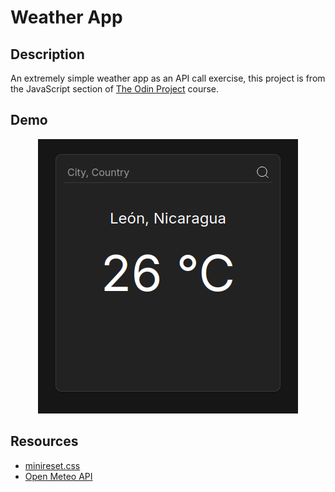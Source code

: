 # Weather App

## Description

An extremely simple weather app as an API call exercise, this project is from the JavaScript section of [The Odin Project](https://www.theodinproject.com) course.

## Demo

<p align="center">
  <img alt="Demo image 0" src="demo/demo.png">
</p>

## Resources

- [minireset.css](https://github.com/jgthms/minireset.css)
- [Open Meteo API](https://open-meteo.com)
